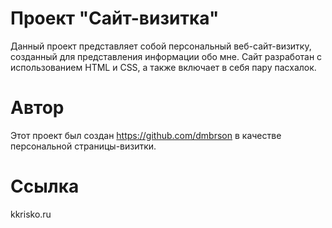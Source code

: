 # Проект "Сайт-визитка" 

Данный проект представляет собой персональный веб-сайт-визитку, созданный для представления информации обо мне.
Сайт разработан с использованием HTML и CSS, а также включает в себя пару пасхалок.

# Автор
Этот проект был создан https://github.com/dmbrson в качестве персональной страницы-визитки.

# Cсылка
kkrisko.ru
